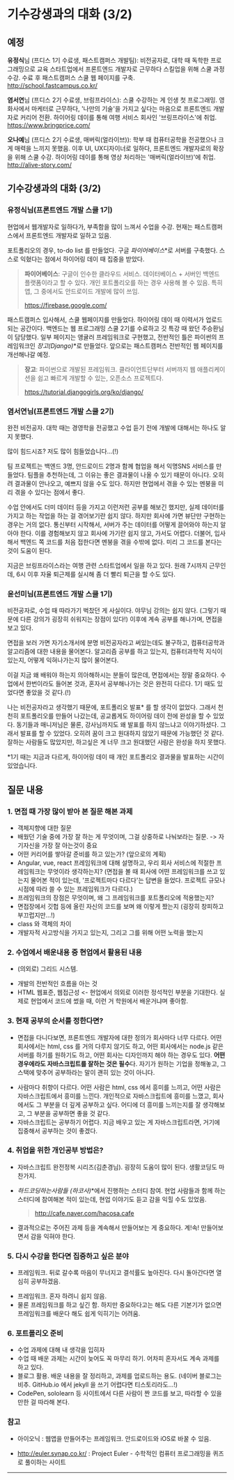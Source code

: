 # 기수강생과의 대화 (3/2)



## 예정

**유정식**님 (프디스 1기 수료생, 패스트캠퍼스 개발팀): 비전공자로, 대학 때 독학한 프로그래밍으로 교육 스타트업에서 프론트엔드 개발자로 근무하다 스킬업을 위해 스쿨 과정 수강. 수료 후 패스트캠퍼스 스쿨 웹 페이지를 구축.
http://school.fastcampus.co.kr/

**염서연**님 (프디스 2기 수료생, 브링프라이스): 스쿨 수강하는 게 인생 첫 프로그래밍. 영화사에서 마케터로 근무하다, '나만의 기술'을 가지고 싶다는 마음으로 프론트엔드 개발자로 커리어 전환. 하이어링 데이를 통해 여행 서비스 회사인 '브링프라이스'에 취업.
https://www.bringprice.com/

**오나예**님 (프디스 2기 수료생, 매버릭(얼라이브)): 학부 때 컴퓨터공학을 전공했으나 크게 매력을 느끼지 못했음. 이후 UI, UX디자이너로 일하다, 프론트엔드 개발자로의 확장을 위해 스쿨 수강.  하이어링 데이를 통해 영상 처리하는 '매버릭(얼라이브)'에 취업.
http://alive-story.com/



## 기수강생과의 대화 (3/2)



### 유정식님(프론트엔드 개발 스쿨 1기)

현업에서 웹개발자로 일하다가, 부족함을 많이 느껴서 수업을 수강. 현재는 패스트캠퍼스에서 프론트엔드 개발자로 일하고 있음.

포트폴리오의 경우, to-do list 를 만들었다. 구글 _파이어베이스_*로 서버를 구축했다. 스스로 익혔다는 점에서 하이어링 데이 때 집중을 받았다.

> **파이어베이스**: 구글이 인수한 클라우드 서비스. 데이터베이스 + 서버인 백엔드 플랫폼이라고 할 수 있다. 개인 포트폴리오를 하는 경우 사용해 볼 수 있음. 특히 앱, 그 중에서도 안드로이드 개발에 많이 쓰임. 
>
> https://firebase.google.com/

패스트캠퍼스 입사해서, 스쿨 웹페이지를 만들었다. 하이어링 데이 때 이력서가 업로드되는 공간이다. 백엔드는 웹 프로그래밍 스쿨 2기를 수료하고 깃 특강 때 왔던 주승환님이 담당했다. 일부 페이지는 앵귤러 프레임워크로 구현했고, 전반적인 틀은 파이썬의 프레임워크인 _장고(Django)_*로 만들었다. 앞으로는 패스트캠퍼스 전반적인 웹 페이지를 개선해나갈 예정.

> **장고**: 파이썬으로 개발된 프레임워크. 클라이언트단부터 서버까지 웹 애플리케이션을 쉽고 빠르게 개발할 수 있는, 오픈소스 프로젝트다. 
>
> https://tutorial.djangogirls.org/ko/django/



### 염서연님(프론트엔드 개발 스쿨 2기)

완전 비전공자. 대학 때는 경영학을 전공했고 수업 듣기 전에 개발에 대해서는 하나도 알지 못했다.

많이 힘드시죠? 저도 많이 힘들었습니다...(!)

팀 프로젝트는 백엔드 3명, 안드로이드 2명과 함께 협업을 해서 익명SNS 서비스를 만들었다. 팀플을 추천하는데, 그 이유는 좋은 결과물이 나올 수 있기 때문이 아니다. 오히려 결과물이 안나오고, 예쁘지 않을 수도 있다. 하지만 현업에서 겪을 수 있는 멘붕을 미리 겪을 수 있다는 점에서 좋다. 

수업 안에서도 더미 데이터 등을 가지고 이런저런 공부를 해보긴 했지만, 실제 데이터를 가지고 하는 작업을 하는 걸 겪어보기란 쉽지 않다. 하지만 회사에 가면 뷰단만 구현하는 경우는 거의 없다. 통신부터 시작해서, 서버가 주는 데이터를 어떻게 끌어와야 하는지 알아야 한다. 이를 경험해보지 않고 회사에 가기란 쉽지 않고, 가서도 어렵다.
더불어, 입사해서 백엔드 쪽 코드를 처음 접한다면 멘붕을 겪을 수밖에 없다. 미리 그 코드를 본다는 것이 도움이 된다.

지금은 브링프라이스라는 여행 관련 스타트업에서 일을 하고 있다. 원래 7시까지 근무인데, 6시 이후 자율 퇴근제를 실시해 좀 더 빨리 퇴근을 할 수도 있다.



### 윤선미님(프론트엔드 개발 스쿨 1기)

비전공자로, 수업 때 따라가기 벅찼던 게 사실이다. 야무님 강의는 쉽지 않다. (그렇기 때문에 다른 강의가 굉장히 쉬워지는 장점이 있다!) 이후에 계속 공부를 해나가며, 면접을 보고 있다. 

면접을 보러 가면 자기소개서에 분명 비전공자라고 써있는데도 불구하고, 컴퓨터공학과 알고리즘에 대한 내용을 물어본다. 알고리즘 공부를 하고 있는지, 컴퓨터과학적 지식이 있는지, 어떻게 익혀나가는지 많이 물어본다.

이걸 지금 왜 배워야 하는지 의아해하시는 분들이 많은데, 면접에서는 정말 중요하다. 수업에서 한번이라도 들어본 것과, 혼자서 공부해나가는 것은 완전히 다르다. 1기 때도 있었다면 좋았을 것 같다.(!)

나는 비전공자라고 생각했기 때문에, 포트폴리오 발표* 를 할 생각이 없었다. 그래서 천천히 포트폴리오를 만들어 나갔는데, 공교롭게도 하이어링 데이 전에 완성을 할 수 있었다. 동기들과 매니저님은 물론, 강사님까지도 왜 발표를 하지 않느냐고 이야기하셨다. 그래서 발표를 할 수 있었다. 오히려 꿈이 크고 원대하지 않았기 때문에 가능했던 것 같다. 잘하는 사람들도 많았지만, 하고싶은 게 너무 크고 원대했던 사람은 완성을 하지 못했다.

*1기 때는 지금과 다르게, 하이어링 데이 때 개인 포트폴리오 결과물을 발표하는 시간이 있었습니다.





## 질문 내용



### 1. 면접 때 가장 많이 받아 본 질문 해본 과제

- 객체지향에 대한 질문
- 배웠던 기술 중에 가장 잘 하는 게 무엇이며, 그걸 상중하로 나눠보라는 질문. 
  -> 자기자신을 가장 잘 아는것이 중요
- 어떤 커리어를 쌓아갈 준비를 하고 있는가? (앞으로의 계획)
- Angular, vue, react 프레임워크에 대해 설명하고, 우리 회사 서비스에 적절한 프레임워크는 무엇이라 생각하는지?
   (면접을 볼 때 회사에 어떤 프레임워크를 쓰고 있는지 물어본 적이 있는데, '프로젝트마다 다르다'는 답변을 들었다. 프로젝트 규모나 시점에 따라 쓸 수 있는 프레임워크가 다르다.)
- 프레임워크의 장점은 무엇이며, 왜 그 프레임워크를 포트폴리오에 적용했는지?
- 면접장에서 깃헙 등에 올린 자신의 코드를 보며 왜 이렇게 짰는지 
  (굉장히 창피하고 부끄럽지만...!)
- class 와 객체의 차이
- 개발자적 사고방식을 가지고 있는지, 그리고 그를 위해 어떤 노력을 했는지



### 2. 수업에서 배운내용 중 현업에서 활용된 내용

* (의외로) 그리드 시스템.

- 개발의 전반적인 흐름을 아는 것
- HTML 웹표준, 웹접근성 
  <- 현업에서 의외로 이러한 정석적인 부분을 기대한다. 실제로 현업에서 코드에 썼을 때, 이런 거 학원에서 배운거냐며 좋아함.



### 3. 현재 공부의 순서를 정한다면?

* 면접을 다니다보면, 프론트엔드 개발자에 대한 정의가 회사마다 너무 다르다. 어떤 회사에서는 html, css 를 거의 다루지 않기도 하고, 어떤 회사에서는 node.js 같은 서버를 하기를 원하기도 하고, 어떤 회사는 디자인까지 해야 하는 경우도 있다. **어떤 경우에라도 자바스크립트를 잘하는 것은 필수**다. 자기가 원하는 기업을 정해놓고, 그 스택에 맞추어 공부하라는 말이 괜히 있는 것이 아니다.

- 사람마다 취향이 다르다. 어떤 사람은 html, css 에서 흥미를 느끼고, 어떤 사람은 자바스크립트에서 흥미를 느낀다. 개인적으로 자바스크립트에 흥미를 느꼈고, 회사에서도 그 부분을 더 깊게 공부하고 싶다. 어디에 더 흥미를 느끼는지를 잘 생각해보고, 그 부분을 공부하면 좋을 것 같다.
- 자바스크립트는 공부하기 어렵다. 지금 배우고 있는 게 자바스크립트라면, 거기에 집중해서 공부하는 것이 좋겠다.



### 4. 취업을 위한 개인공부 방법은?

* 자바스크립트 완전정복 시리즈(김춘경님). 굉장히 도움이 많이 된다. 생활코딩도 마찬가지.

-  _하드코딩하는사람들 (하코사)_*에서 진행하는 스터디 참여. 현업 사람들과 함께 하는 스터디에 참여해본 적이 있는데, 현업 이야기도 듣고 감을 익힐 수도 있었음.

   > http://cafe.naver.com/hacosa.cafe


- 결과적으로는 주어진 과제 등을 계속해서 만들어보는 게 중요하다. 계!속! 만들어보면서 감을 익혀야 한다.



### 5. 다시 수강을 한다면 집중하고 싶은 분야

* 프레임워크. 뒤로 갈수록 마음이 무너지고 결석률도 높아진다. 다시 돌아간다면 열심히 공부하겠음.

- 프레임워크. 혼자 하려니 쉽지 않음.
- 물론 프레임워크를 하고 싶긴 함. 하지만 중요하다고는 해도 다른 기본기가 없으면 프레임워크를 배운다 해도 쉽게 익히기는 어려움.



### 6. 포트폴리오 준비

- 수업 과제에 대해 내 생각을 입히자
- 수업 때 배운 과제는 시간이 늦어도 꼭 마무리 하기. 어차피 혼자서도 계속 과제를 하고 있다.
- 블로그 활용. 배운 내용을 잘 정리하고, 과제를 업로드하는 용도. (네이버 블로그는 비추. GitHub.io 에서 jekyll 을 쓰기 어렵다면 티스토리라도...!)
- CodePen, sololearn 등 사이트에서 다른 사람이 짠 코드를 보고, 따라할 수 있을 만한 걸 따라해 본다.



### 참고

* 아이오닉 : 웹앱을 만들어주는 프레임워크. 안드로이드와 iOS로 바꿀 수 있음.


* http://euler.synap.co.kr/ : Project Euler - 수학적인 컴퓨터 프로그래밍을 퀴즈로 풀이하는 사이트







---